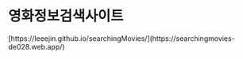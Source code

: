 <h1>영화정보검색사이트</h1>
[https://leeejin.github.io/searchingMovies/](https://searchingmovies-de028.web.app/)
